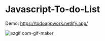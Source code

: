 # Javascript-To-do-List
Demo: https://todoappwork.netlify.app/

![ezgif com-gif-maker](https://user-images.githubusercontent.com/81578763/150103956-8bb7a70e-dfdb-4346-b7e6-4035a117c0bf.gif)
